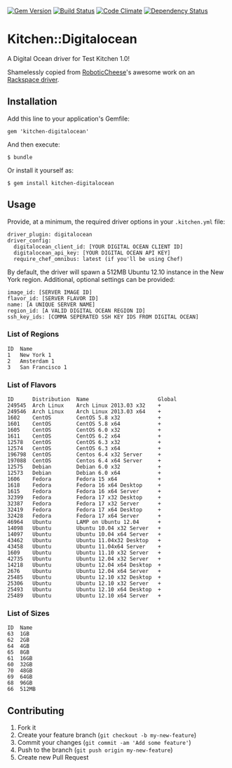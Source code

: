 [![Gem Version](https://badge.fury.io/rb/kitchen-digitalocean.png)](http://badge.fury.io/rb/kitchen-digitalocean) [![Build Status](https://travis-ci.org/gregf/kitchen-digitalocean.png?branch=master)](https://travis-ci.org/gregf/kitchen-digitalocean) [![Code Climate](https://codeclimate.com/github/gregf/kitchen-digitalocean.png)](https://codeclimate.com/github/gregf/kitchen-digitalocean) [![Dependency Status](https://gemnasium.com/gregf/kitchen-digitalocean.png)](https://gemnasium.com/gregf/kitchen-digitalocean)

# Kitchen::Digitalocean

A Digital Ocean driver for Test Kitchen 1.0!

Shamelessly copied from [RoboticCheese](https://github.com/RoboticCheese)'s
awesome work on an [Rackspace driver](https://github.com/RoboticCheese/kitchen-rackspace).

## Installation

Add this line to your application's Gemfile:

    gem 'kitchen-digitalocean'

And then execute:

    $ bundle

Or install it yourself as:

    $ gem install kitchen-digitalocean

## Usage

Provide, at a minimum, the required driver options in your `.kitchen.yml` file:

    driver_plugin: digitalocean
    driver_config:
      digitalocean_client_id: [YOUR DIGITAL OCEAN CLIENT ID]
      digitalocean_api_key: [YOUR DIGITAL OCEAN API KEY]
      require_chef_omnibus: latest (if you'll be using Chef)

By default, the driver will spawn a 512MB Ubuntu 12.10 instance in the New York
region. Additional, optional settings can be provided:

    image_id: [SERVER IMAGE ID]
    flavor_id: [SERVER FLAVOR ID]
    name: [A UNIQUE SERVER NAME]
    region_id: [A VALID DIGITAL OCEAN REGION ID]
    ssh_key_ids: [COMMA SEPERATED SSH KEY IDS FROM DIGITAL OCEAN]

### List of Regions

```shell
ID  Name
1   New York 1
2   Amsterdam 1
3   San Francisco 1
```

### List of Flavors
```shell
ID      Distribution  Name                      Global
249545  Arch Linux    Arch Linux 2013.03 x32    +
249546  Arch Linux    Arch Linux 2013.03 x64    +
1602    CentOS        CentOS 5.8 x32            +
1601    CentOS        CentOS 5.8 x64            +
1605    CentOS        CentOS 6.0 x32            +
1611    CentOS        CentOS 6.2 x64            +
12578   CentOS        CentOS 6.3 x32            +
12574   CentOS        CentOS 6.3 x64            +
196798  CentOS        Centos 6.4 x32 Server     +
197088  CentOS        Centos 6.4 x64 Server     +
12575   Debian        Debian 6.0 x32            +
12573   Debian        Debian 6.0 x64            +
1606    Fedora        Fedora 15 x64             +
1618    Fedora        Fedora 16 x64 Desktop     +
1615    Fedora        Fedora 16 x64 Server      +
32399   Fedora        Fedora 17 x32 Desktop     +
32387   Fedora        Fedora 17 x32 Server      +
32419   Fedora        Fedora 17 x64 Desktop     +
32428   Fedora        Fedora 17 x64 Server      +
46964   Ubuntu        LAMP on Ubuntu 12.04      +
14098   Ubuntu        Ubuntu 10.04 x32 Server   +
14097   Ubuntu        Ubuntu 10.04 x64 Server   +
43462   Ubuntu        Ubuntu 11.04x32 Desktop   +
43458   Ubuntu        Ubuntu 11.04x64 Server    +
1609    Ubuntu        Ubuntu 11.10 x32 Server   +
42735   Ubuntu        Ubuntu 12.04 x32 Server   +
14218   Ubuntu        Ubuntu 12.04 x64 Desktop  +
2676    Ubuntu        Ubuntu 12.04 x64 Server   +
25485   Ubuntu        Ubuntu 12.10 x32 Desktop  +
25306   Ubuntu        Ubuntu 12.10 x32 Server   +
25493   Ubuntu        Ubuntu 12.10 x64 Desktop  +
25489   Ubuntu        Ubuntu 12.10 x64 Server   +
```

### List of Sizes
```shell
ID  Name
63  1GB
62  2GB
64  4GB
65  8GB
61  16GB
60  32GB
70  48GB
69  64GB
68  96GB
66  512MB
```

## Contributing

1. Fork it
2. Create your feature branch (`git checkout -b my-new-feature`)
3. Commit your changes (`git commit -am 'Add some feature'`)
4. Push to the branch (`git push origin my-new-feature`)
5. Create new Pull Request
